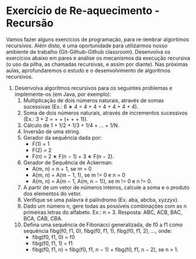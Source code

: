 # Exercício de Re-aquecimento - Recursão

Vamos fazer alguns exercícios de programação, para re-lembrar algortimos recursivos. Além disto, é uma oportunidade para utilizarmos
nosso ambiente de trabalho (Git-Github-Github classroom). Desenvolva os exercícios abaixo em pares e análise os mecanismos da execução recursiva (o uso da pilha, as chamadas recursivas, e assim por diante). Nas próximas aulas, aprofundaremos o estudo e o desenvolvimento de algoritmos recursivos.


1. Desenvolva algoritmos recursivos para os seguintes problemas e implemente-os (em Java, por exemplo):
   1. Multiplicação de dois números naturais, através de somas sucessivas (Ex.: 6 ∗ 4 = 4 + 4 + 4 + 4 + 4 + 4).
   1. Soma de dois números naturais, através de incrementos sucessivos (Ex.: 3 + 2 = + + (+ + + 1)).
   1. Cálculo de 1 + 1/2 + 1/3 + 1/4 + ... + 1/N.
   1. Inversão de uma string.
   1. Gerador da sequência dada por:
         * F(1) = 1
         * F(2) = 2
         * F(n) = 2 ∗ F(n − 1) + 3 ∗ F(n − 2).
   1.  Gerador de Sequência de Ackerman:
         * A(m, n) = n + 1, se m = 0
         * A(m, n) = A(m − 1, 1), se m != 0 e n = 0
         * A(m, n) = A(m − 1, A(m, n − 1)), se m != 0 e n != 0.
   1. A partir de um vetor de números inteiros, calcule a soma e o produto dos elementos
do vetor.
   1. Verifique se uma palavra é palíndromo (Ex. aba, abcba, xyzzyx).
   1. Dado um número n, gere todas as possíveis combinações com as n primeiras letras
do alfabeto. Ex.: n = 3. Resposta: ABC, ACB, BAC, BCA, CAB, CBA.
   1. Defina uma sequência de Fibonacci generalizada, de f0 a f1 como sequência
fibg(f0, f1, 0), fibg(f0, f1, 1), fibg(f0, f1, 2), ..., onde:
         * fibg(f0, f1, 0) = f0
         * fibg(f0, f1, 1) = f1
         * fibg(f0, f1, n) = fibg(f0, f1, n − 1) + fibg(f0, f1, n − 2), se n > 1.

